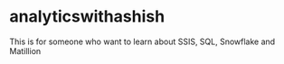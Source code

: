 # analyticswithashish
This is for someone who want to learn about SSIS, SQL, Snowflake and Matillion
